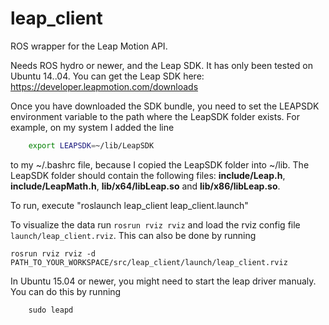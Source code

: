 leap_client
====

ROS wrapper for the Leap Motion API.

Needs ROS hydro or newer, and the Leap SDK. It has only been tested on Ubuntu 14..04. You can get the Leap SDK here: https://developer.leapmotion.com/downloads

Once you have downloaded the SDK bundle, you need to set the LEAPSDK environment variable to the path where the LeapSDK folder exists. For example, on my system I added the line

```bash
    export LEAPSDK=~/lib/LeapSDK
```
to my ~/.bashrc file, because I copied the LeapSDK folder into ~/lib. The LeapSDK folder should contain the following files: **include/Leap.h**, **include/LeapMath.h**, **lib/x64/libLeap.so** and **lib/x86/libLeap.so**.


To run, execute "roslaunch leap_client leap_client.launch"

To visualize the data run ```rosrun rviz rviz``` and load the rviz config file ```launch/leap_client.rviz```. This can also be done by running
```
rosrun rviz rviz -d PATH_TO_YOUR_WORKSPACE/src/leap_client/launch/leap_client.rviz
```

In Ubuntu 15.04 or newer, you might need to start the leap driver manualy. You can do this by running

```
    sudo leapd
```
